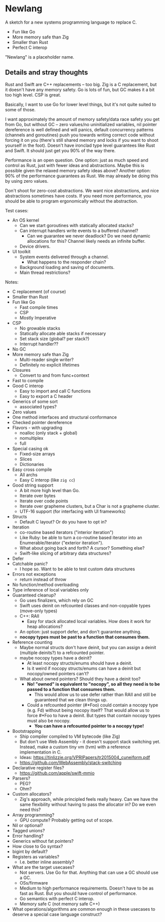 # Newlang

A sketch for a new systems programming language to replace C.

- Fun like Go
- More memory safe than Zig
- Smaller than Rust
- Perfect C interop

"Newlang" is a placeholder name.

## Details and stray thoughts

Rust and Swift are C++ replacements – too big. Zig is a C replacement, but it doesn't have any memory safety. Go is lots of fun, but GC makes it a bit too high level. CSP is great.

Basically, I want to use Go for lower level things, but it's not quite suited to some of those.

I want approximately the amount of memory safety/data race safety you get from Go, but without GC – zero values/no uninitialized variables, nil pointer dereference is well defined and will panics, default concurrency patterns (channels and goroutines) push you towards writing correct code without forcing it on you (there's still shared memory and locks if you want to shoot yourself in the foot). Doesn't have ironclad type level guarantees like Rust and Swift. It should just get you 90% of the way there.

Performance is an open question. One option: just as much speed and control as Rust, just with fewer ideas and abstractions. Maybe this is possible given the relaxed memory safety ideas above? Another option: 90% of the performance guarantees as Rust. We may already be doing this by using zero values.

Don't shoot for zero-cost abstractions. We want nice abstractions, and nice abstractions sometimes have costs. If you need more performance, you should be able to program ergonomically without the abstraction.

Test cases:
- An OS kernel
    - Can we start goroutines with statically allocated stacks?
    - Can interrupt handlers write events to a buffered channel?
        - Can we guarantee we never deadlock? Do we need dynamic allocations for this? Channel likely needs an infinite buffer.
    - Device drivers.
- UI toolkit
    - System events delivered through a channel.
        - What happens to the responder chain?
    - Background loading and saving of documents.
    - Main thread restrictions?


Notes:

- C replacement (of course)
- Smaller than Rust
- Fun like Go
	- Fast compile times
	- CSP 
	- Mostly Imperative 
- CSP
	- No growable stacks
	- Statically allocate able stacks if necessary 
	- Set stack size (global? per stack?)
	- Interrupt handler??
- No GC
- More memory safe than Zig
	- Multi-reader single writer?
	- Definitely no explicit lifetimes
- Closures
	- Convert to and from func+context
- Fast to compile
- Good C interop
    - Easy to import and call C functions
    - Easy to export a C header
- Generics of some sort
    - associated types?
- Zero values
- One method interfaces and structural conformance
- Checked pointer dereference
- Flavors - with upgrading 
	- noalloc (only stack + global)
	- nomultiplex
	- full
- Special casing ok
	- Fixed-size arrays
	- Slices
	- Dictionaries 
- Easy cross compile
	- All archs
	- Easy C interop (like `zig cc`)
- Good string support
    - A bit more high level than Go.
    - Iterate over bytes
    - Iterate over code points
    - Iterate over grapheme clusters, but a Char is not a grapheme cluster.
    - UTF-16 support (for interfacing with UI frameworks)
- Structs
    - Default C layout? Or do you have to opt in?
- Iteration
    - co-routine based iterators ("interior iteration") 
    - Like Ruby: be able to turn a co-routine based iterator into an Enumerable/Iterator ("exterior iteration").
    - What about going back and forth? A cursor? Something else?
    - Swift-like slicing of arbitrary data structures?
- Defer
- Catchable panic?
    - I hope so. Want to be able to test custom data structures
- Errors not exceptions
    - return instead of throw
- No function/method overloading
- Type inference of local variables only
- Guaranteed cleanup?
    - Go uses finalizers, which rely on GC
    - Swift uses deinit on refcounted classes and non-copyable types (move-only types)
    - C++: RAII
        - Easy for stack allocated local variables. How does it work for heap allocations?
    - An option: just support defer, and don't guarantee anything.
    - **nocopy types must be past to a function that consumes them.**
- Reference counting
    - Maybe normal structs don't have deinit, but you can assign a deinit (multiple deinits?) to a refcounted pointer.
    - maybe nocopy types have a deinit?
        - At least nocopy structs/enums should have a deinit.
        - Is it weird if nocopy structs/enums can have a deinit but nocopy/owned pointers can't?
    - What about owned pointers? Should they have a deinit too?
        - **No! "owned" is equivalent to "nocopy", so all they need is to be passed to a function that consumes them.**
            - This would allow us to use defer rather than RAII and still be guaranteed that we clean things up.
        - Could a refcounted pointer (#*Foo) could contain a nocopy type (e.g. Fd) without being nocopy itself? That would
          allow us to force #*Foo to have a deinit. But types that contain nocopy types must also be nocopy.
            - **You can have a refcounted pointer to a nocopy type!**
- Bootstrapping
    - Ship compiler compiled to VM bytecode (like Zig)
    - But don't use Web Assembly - it doesn't support stack switching yet. Instead, make a custom tiny vm (tvm) with a reference implementation in C.
    - Ideas: https://tinlizzie.org/VPRIPapers/tr2015004_cuneiform.pdf
    - https://github.com/WebAssembly/stack-switching
- Declarative register files?
    - https://github.com/apple/swift-mmio
- Parsers?
    - PEG?
    - Ohm?
- Custom allocators?
    - Zig's approach, while principled feels really heavy. Can we have the same flexibility without having to pass the allocator in? Do we even need this?
- Array programming?
    - GPU compute? Probably getting out of scope.
- Nil or optional?
- Tagged unions?
- Error handling?
- Generics without fat pointers?
- How close to Go syntax?
- bigint by default?
- Registers as variables?
    - I.e. better inline assembly?
- What are the target usecases?
    - Not servers. Use Go for that. Anything that can use a GC should use a GC.
    - OSs/firmware
    - Medium to high performance requirements. Doesn't have to be as fast as Rust. But you should have control of performance.
    - Go semantics with perfect C interop.
    - Memory safe C (not memory safe C++)
- What operations/algorithms are common enough in these usecases to deserve a special case language construct?
